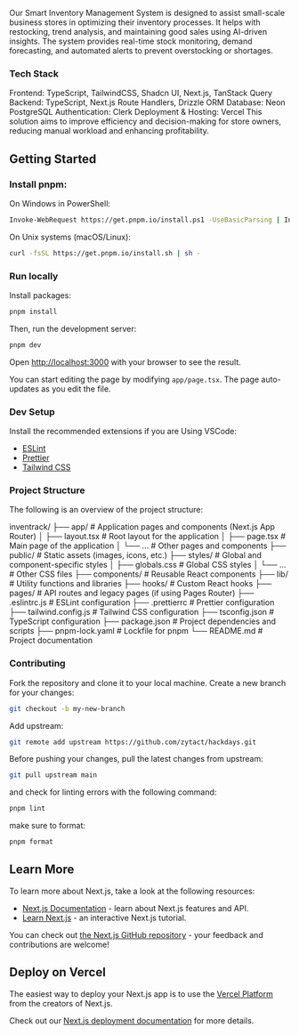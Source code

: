 Our Smart Inventory Management System is designed to assist small-scale business stores in optimizing their inventory processes. It helps with restocking, trend analysis, and maintaining good sales using AI-driven insights. The system provides real-time stock monitoring, demand forecasting, and automated alerts to prevent overstocking or shortages.

### Tech Stack

Frontend: TypeScript, TailwindCSS, Shadcn UI, Next.js, TanStack Query
Backend: TypeScript, Next.js Route Handlers, Drizzle ORM
Database: Neon PostgreSQL
Authentication: Clerk
Deployment & Hosting: Vercel
This solution aims to improve efficiency and decision-making for store owners, reducing manual workload and enhancing profitability.

## Getting Started

### Install pnpm:

On Windows in PowerShell:

```bash
Invoke-WebRequest https://get.pnpm.io/install.ps1 -UseBasicParsing | Invoke-Expression
```

On Unix systems (macOS/Linux):

```bash
curl -fsSL https://get.pnpm.io/install.sh | sh -
```

### Run locally

Install packages:

```bash
pnpm install
```

Then, run the development server:

```bash
pnpm dev
```

Open [http://localhost:3000](http://localhost:3000) with your browser to see the result.

You can start editing the page by modifying `app/page.tsx`. The page auto-updates as you edit the file.

### Dev Setup

Install the recommended extensions if you are Using VSCode:

- [ESLint](https://marketplace.visualstudio.com/items?itemName=dbaeumer.vscode-eslint)
- [Prettier](https://marketplace.visualstudio.com/items?itemName=esbenp.prettier-vscode)
- [Tailwind CSS](https://marketplace.visualstudio.com/items?itemName=bradlc.vscode-tailwindcss)

### Project Structure
The following is an overview of the project structure:

inventrack/
├── app/                # Application pages and components (Next.js App Router)
│   ├── layout.tsx      # Root layout for the application
│   ├── page.tsx        # Main page of the application
│   └── ...             # Other pages and components
├── public/             # Static assets (images, icons, etc.)
├── styles/             # Global and component-specific styles
│   ├── globals.css     # Global CSS styles
│   └── ...             # Other CSS files
├── components/         # Reusable React components
├── lib/                # Utility functions and libraries
├── hooks/              # Custom React hooks
├── pages/              # API routes and legacy pages (if using Pages Router)
├── .eslintrc.js        # ESLint configuration
├── .prettierrc         # Prettier configuration
├── tailwind.config.js  # Tailwind CSS configuration
├── tsconfig.json       # TypeScript configuration
├── package.json        # Project dependencies and scripts
├── pnpm-lock.yaml      # Lockfile for pnpm
└── README.md           # Project documentation

### Contributing

Fork the repository and clone it to your local machine. Create a new branch for your changes:

```bash
git checkout -b my-new-branch
```

Add upstream:

```bash
git remote add upstream https://github.com/zytact/hackdays.git
```

Before pushing your changes, pull the latest changes from upstream:

```bash
git pull upstream main
```

and check for linting errors with the following command:

```bash
pnpm lint
```

make sure to format:

```bash
pnpm format
```

## Learn More

To learn more about Next.js, take a look at the following resources:

- [Next.js Documentation](https://nextjs.org/docs) - learn about Next.js features and API.
- [Learn Next.js](https://nextjs.org/learn) - an interactive Next.js tutorial.

You can check out [the Next.js GitHub repository](https://github.com/vercel/next.js) - your feedback and contributions are welcome!

## Deploy on Vercel

The easiest way to deploy your Next.js app is to use the [Vercel Platform](https://vercel.com/new?utm_medium=default-template&filter=next.js&utm_source=create-next-app&utm_campaign=create-next-app-readme) from the creators of Next.js.

Check out our [Next.js deployment documentation](https://nextjs.org/docs/app/building-your-application/deploying) for more details.

